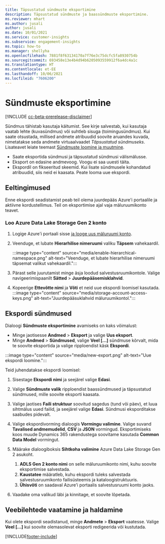 ```yaml
---
title: Täpsustatud sündmuste eksportimine
description: Täpsustatud sündmuste ja baassündmuste eksportimine.
ms.reviewer: mhart
ms.author: jusali
author: jusali
ms.date: 10/01/2021
ms.service: customer-insights
ms.subservice: engagement-insights
ms.topic: how-to
ms.manager: shellyha
ms.openlocfilehash: 7881f8f63134170a7f76e3c75dcfc5fa8930754b
ms.sourcegitcommit: 693458e13e4b4d94b6205093559912f6a4dc4a1c
ms.translationtype: HT
ms.contentlocale: et-EE
ms.lasthandoff: 10/06/2021
ms.locfileid: "7606200"
---
```

# <a name="export-events"></a>Sündmuste eksportimine

[!INCLUDE [cc-beta-prerelease-disclaimer](includes/cc-beta-prerelease-disclaimer.md)]

Sündmus tähistab kasutaja käitumist. See kirje salvestab, kui kasutaja vaatab lehte (kuvasündmus) või suhtleb sisuga (toimingusündmus). Kui saate otsustada, millised andmete atribuudid soovite aruandes kuvada, nimetatakse seda andmete virtuaalvaadet *Täpsustatud sündmuseks*. Lisateavet leiate teemast [Sündmuste loomine ja muutmine](refined-events.md).

- Saate eksportida sündmusi ja täpsustatud sündmusi välismälusse. 
- Eksport on edasine andmevoog. Voogu ei saa uuesti täita. 
- Ekspordil on fikseeritud skeemid. Kui lisate sündmusele kohandatud atribuudid, siis neid ei kaasata. Peate looma uue ekspordi.

## <a name="prerequisites"></a>Eeltingimused

Enne ekspordi seadistamist peab teil olema juurdepääs Azure'i portaalile ja aktiivne kordustellimus. Teil on eksportimise ajal vaja mäluruumikonto teavet. 

### <a name="create-an-azure-data-lake-storage-gen-2-accounts"></a>Loo Azure Data Lake Storage Gen 2 konto

1. Logige Azure'i portaali sisse [ja looge uus mäluruumi konto](/azure/storage/common/storage-account-create). 

1. Veenduge, et lubate **Hierarhilise nimeruumi** valiku **Täpsem** vahekaardil. 

   :::image type="content" source="media/enable-hierarchical-namespace.png" alt-text="Veenduge, et lubate hierarhilise nimeruumi täpsemat valikut vahekaardil.":::

1. Pärast selle juurutamist minge äsja loodud salvestusruumikontole. Valige navigeerimispaanilt **Sätted** > **Juurdepääsemisklahvid**. 

1. Kopeerige **Ettevõtte nimi** ja **Võti** et neid uue ekspordi loomisel kasutada.
   :::image type="content" source="media/storage-account-access-keys.png" alt-text="Juurdepääsuklahvid mäluruumikontol.":::

## <a name="export-events"></a>Ekspordi sündmused

Dialoogi **Sündmuste eksportimine** avamiseks on kaks võimalust: 
- Minge jaotisesse **Andmed** > **Eksport** ja valige **Uus eksport**.
- Minge **Andmed** > **Sündmused**, valige **Veel [...]** sündmuse kõrvalt, mida te soovite eksportida ja valige ripploendist käsk **Ekspordi**. 

:::image type="content" source="media/new-export.png" alt-text="Uue ekspordi loomine.":::

Teid juhendatakse ekspordi loomisel:

1. Sisestage **Ekspordi nimi** ja seejärel valige **Edasi**.

1. Valige **Sündmuste valik** ripploendist baassündmused ja täpsustatud sündmused, mille soovite eksporti kaasata. 

1. Valige jaotises **Faili struktuur** soovitud sagedus (tund või päev), et luua sihtmälus uued failid, ja seejärel valige **Edasi**. Sündmusi eksporditakse saabudes pidevalt.

1. Valige ekspordivorming dialoogis **Vormingu valimine**. Valige suvand **Tavalised andmemudelid**, **CSV** ja **JSON** vormingud. Eksportimiseks koos muude Dynamics 365 rakendustega soovitame kasutada **Common Data Model** vormingut.

1. Määrake dialoogiboksis **Sihtkoha valimine** Azure Data Lake Storage Gen 2 asukoht.
    1. **ADLS Gen 2 konto nimi** on selle mäluruumikonto nimi, kuhu soovite eksportimise salvestada. 
    1. **Kaustatee** määratleb, kuhu ekspordi tuleks salvestada salvestusruumikonto failisüsteemis ja kataloogistruktuuris.
    1. **Ühisvõti** on saadaval Azure'i portaalis salvestusruumi konto jaoks.

1. Vaadake oma valikud läbi ja kinnitage, et soovite lõpetada.

## <a name="view-and-manage-exports"></a>Veebilehtede vaatamine ja haldamine

Kui olete ekspordi seadistanud, minge **Andmete** > **Eksport** vaatesse. Valige **Veel [...]** kui soovite olemasolevat eksporti redigeerida või kustutada.


[!INCLUDE[footer-include](../includes/footer-banner.md)]
